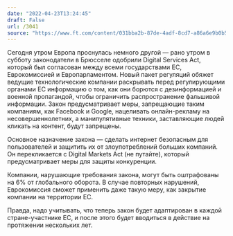 ```yaml
---
date: "2022-04-23T13:24:45"
draft: False
url: /3041
source: "https://www.ft.com/content/031bba2b-87de-4adf-8cd7-a86a6e9b0b54"
---
```


Сегодня утром Европа проснулась немного другой — рано утром в субботу законодатели в Брюсселе одобрили Digital Services Act, который был согласован между всеми государствами ЕС, Еврокомиссией и Европарламентом. Новый пакет регуляций обяжет ведущие технологические компании раскрывать перед регулирующими органами ЕС информацию о том, как они борются с дезинформацией и военной пропагандой, чтобы ограничить распространение фальшивой информации. Закон предусматривает меры, запрещающие таким компаниям, как Facebook и Google, нацеливать онлайн-рекламу на несовершеннолетних, а манипулятивные техники, заставляющие людей кликать на контент, будут запрещены.

Основное назначение закона — сделать интернет безопасным для пользователей и защитить их от злоупотреблений больших компаний. Он перекликается с Digital Markets Act (не путайте), который предусматривает меры для защиты конкуренции.

Компании, нарушающие требования закона, могут быть оштрафованы на 6% от глобального оборота. В случае повторных нарушений, Еврокомиссия сможет применить даже такую меру, как закрытие компании на территории ЕС.

Правда, надо учитывать, что теперь закон будет адаптирован в каждой стране-участнике ЕС, и после этого будет вводиться в действие на протяжении нескольких лет.
